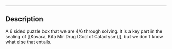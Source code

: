 --------------------------------------------------------------------------------
## Description
A 6 sided puzzle box that we are 4/6 through solving. It is a key part in the sealing of [[Kovara, Kifa Mir Drug (God of Cataclysm)]], but we don't know what else that entails.